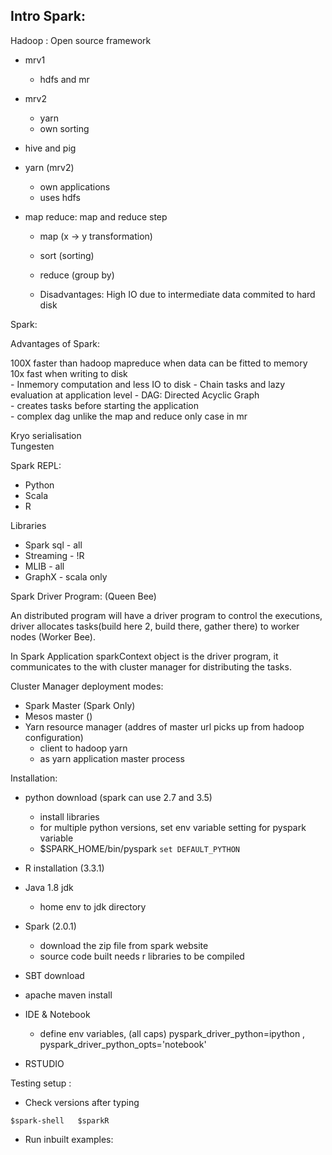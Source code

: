 ## Intro Spark:


Hadoop : Open source framework

- mrv1
	- hdfs and mr
- mrv2
	- yarn
	- own sorting

- hive and pig

- yarn (mrv2)
	- own applications 
	- uses hdfs 
- map reduce: map and reduce step
	- map (x -> y transformation)
	- sort (sorting)
	- reduce (group by)

	- Disadvantages: High IO due to intermediate data commited to hard disk 

Spark:

Advantages of Spark:

100X faster than hadoop mapreduce when data can be fitted to memory  
10x fast when writing to disk   
	- Inmemory computation and less IO to disk
	- Chain tasks and lazy evaluation at application level
	- DAG: Directed Acyclic Graph	  
		- creates tasks before starting the application  
		- complex dag unlike the map and reduce only case in mr  
		
Kryo serialisation    
Tungesten    
 

Spark REPL:  

- Python  
- Scala 
- R 


Libraries  

- Spark sql - all 
- Streaming - !R
- MLIB	    - all
- GraphX    - scala only

Spark Driver Program: (Queen Bee)  

An distributed program will have a driver program to control the executions, driver allocates tasks(build here 2, build there, gather there) to worker nodes (Worker Bee).  

In Spark Application sparkContext object is the driver program, it communicates to the with cluster manager for distributing the tasks.  

Cluster Manager deployment modes:  

- Spark Master (Spark Only)
- Mesos master ()
- Yarn resource manager (addres of master url picks up from hadoop configuration)
	- client to hadoop yarn
	- as yarn application master process


Installation:

- python download (spark can use 2.7 and 3.5)
	- install libraries
	- for multiple python versions, set env variable setting for pyspark variable
	- $SPARK_HOME/bin/pyspark `set DEFAULT_PYTHON` 
- R installation (3.3.1)
- Java 1.8 jdk
	- home env to jdk directory
- Spark (2.0.1)
	- download the zip file from spark website
	- source code built needs r libraries to be compiled
- SBT download
- apache maven install
- IDE & Notebook
	- define env variables, (all caps) pyspark_driver_python=ipython , pyspark_driver_python_opts='notebook'

- RSTUDIO
	
Testing setup :   

- Check versions after typing

`
$spark-shell  
$sparkR
`

- Run inbuilt examples:







